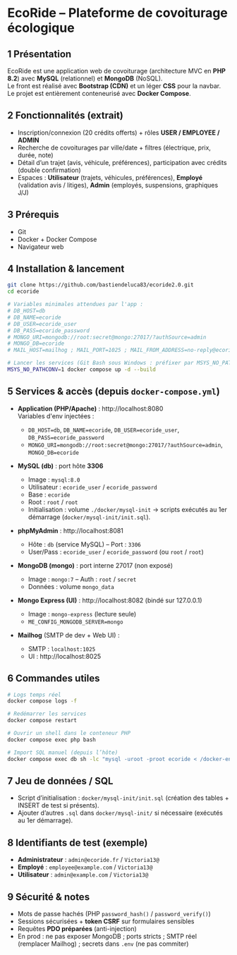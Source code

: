 # EcoRide – Plateforme de covoiturage écologique

## 1 Présentation
EcoRide est une application web de covoiturage (architecture MVC en **PHP 8.2**) avec **MySQL** (relationnel) et **MongoDB** (NoSQL).  
Le front est réalisé avec **Bootstrap (CDN)** et un léger **CSS** pour la navbar.  
Le projet est entièrement conteneurisé avec **Docker Compose**.

## 2 Fonctionnalités (extrait)
- Inscription/connexion (20 crédits offerts) + rôles **USER / EMPLOYEE / ADMIN**
- Recherche de covoiturages par ville/date + filtres (électrique, prix, durée, note)
- Détail d’un trajet (avis, véhicule, préférences), participation avec crédits (double confirmation)
- Espaces : **Utilisateur** (trajets, véhicules, préférences), **Employé** (validation avis / litiges), **Admin** (employés, suspensions, graphiques J/J)

## 3 Prérequis
- Git
- Docker + Docker Compose
- Navigateur web

## 4 Installation & lancement
```bash
git clone https://github.com/bastiendeluca83/ecoride2.0.git
cd ecoride

# Variables minimales attendues par l'app :
# DB_HOST=db
# DB_NAME=ecoride
# DB_USER=ecoride_user
# DB_PASS=ecoride_password
# MONGO_URI=mongodb://root:secret@mongo:27017/?authSource=admin
# MONGO_DB=ecoride
# MAIL_HOST=mailhog ; MAIL_PORT=1025 ; MAIL_FROM_ADDRESS=no-reply@ecoride.fr ; MAIL_FROM_NAME=EcoRide

# Lancer les services (Git Bash sous Windows : préfixer par MSYS_NO_PATHCONV=1)
MSYS_NO_PATHCONV=1 docker compose up -d --build
```

## 5 Services & accès (depuis `docker-compose.yml`)
- **Application (PHP/Apache)** : http://localhost:8080  
  Variables d'env injectées :
  - `DB_HOST=db`, `DB_NAME=ecoride`, `DB_USER=ecoride_user`, `DB_PASS=ecoride_password`
  - `MONGO_URI=mongodb://root:secret@mongo:27017/?authSource=admin`, `MONGO_DB=ecoride`

- **MySQL (db)** : port hôte **3306**  
  - Image : `mysql:8.0`  
  - Utilisateur : `ecoride_user` / `ecoride_password`  
  - Base : `ecoride`  
  - Root : `root` / `root`  
  - Initialisation : volume `./docker/mysql-init` → scripts exécutés au 1er démarrage (`docker/mysql-init/init.sql`).

- **phpMyAdmin** : http://localhost:8081  
  - Hôte : `db` (service MySQL) – Port : `3306`  
  - User/Pass : `ecoride_user` / `ecoride_password` (ou `root` / `root`)

- **MongoDB (mongo)** : port interne 27017 (non exposé)  
  - Image : `mongo:7` – Auth : `root` / `secret`  
  - Données : volume `mongo_data`

- **Mongo Express (UI)** : http://localhost:8082 (bindé sur 127.0.0.1)  
  - Image : `mongo-express` (lecture seule)  
  - `ME_CONFIG_MONGODB_SERVER=mongo`

- **Mailhog** (SMTP de dev + Web UI) :  
  - SMTP : `localhost:1025`  
  - UI : http://localhost:8025  

## 6 Commandes utiles
```bash
# Logs temps réel
docker compose logs -f

# Redémarrer les services
docker compose restart

# Ouvrir un shell dans le conteneur PHP
docker compose exec php bash

# Import SQL manuel (depuis l’hôte)
docker compose exec db sh -lc "mysql -uroot -proot ecoride < /docker-entrypoint-initdb.d/init.sql"
```

## 7 Jeu de données / SQL
- Script d’initialisation : `docker/mysql-init/init.sql` (création des tables + INSERT de test si présents).  
- Ajouter d’autres `.sql` dans `docker/mysql-init/` si nécessaire (exécutés au 1er démarrage).

## 8 Identifiants de test (exemple)
- **Administrateur** : `admin@ecoride.fr` / `Victoria13@`  
- **Employé** : `employee@example.com` / `Victoria13@`  
- **Utilisateur** : `admin@example.com` / `Victoria13@`  

## 9 Sécurité & notes
- Mots de passe hachés (PHP `password_hash()` / `password_verify()`)
- Sessions sécurisées + **token CSRF** sur formulaires sensibles
- Requêtes **PDO préparées** (anti-injection)
- En prod : ne pas exposer MongoDB ; ports stricts ; SMTP réel (remplacer Mailhog) ; secrets dans `.env` (ne pas commiter)

